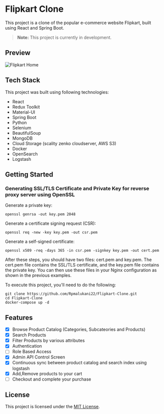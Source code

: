 # Flipkart Clone

This project is a clone of the popular e-commerce website Flipkart, built using React and Spring Boot.

> **Note:** This project is currently in development.

## Preview

![Flipkart Home](preview/Flipkart%20Clone-1.gif)

## Tech Stack

This project was built using following technologies:

- React
- Redux Toolkit
- Material-UI
- Spring Boot
- Python
- Selenium
- BeautifulSoup
- MongoDB
- Cloud Storage (scality zenko cloudserver, AWS S3)
- Docker
- OpenSearch
- Logstash

## Getting Started

### Generating SSL/TLS Certificate and Private Key for reverse proxy server using OpenSSL

Generate a private key:

```
openssl genrsa -out key.pem 2048
```

Generate a certificate signing request (CSR):

```
openssl req -new -key key.pem -out csr.pem
```

Generate a self-signed certificate:

```
openssl x509 -req -days 365 -in csr.pem -signkey key.pem -out cert.pem
```

After these steps, you should have two files: cert.pem and key.pem. The cert.pem file contains the SSL/TLS certificate, and the key.pem file contains the private key. You can then use these files in your Nginx configuration as shown in the previous examples.

To execute this project, you'll need to do the following:

```
git clone https://github.com/Rpmalukani22/Flipkart-Clone.git
cd Flipkart-Clone
docker-compose up -d
```

## Features

- [x] Browse Product Catalog (Categories, Subcateories and Products)
- [x] Search Products
- [x] Filter Products by various attributes
- [x] Authentication
- [ ] Role Based Access
- [x] Admin API Control Screen
- [x] Continuous sync between product catalog and search index using logstash
- [x] Add,Remove products to your cart
- [ ] Checkout and complete your purchase

## License

This project is licensed under the [MIT License](https://opensource.org/licenses/MIT).
